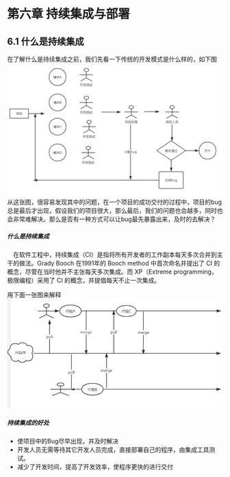 # 第六章 持续集成与部署

## 6.1 什么是持续集成
在了解什么是持续集成之前，我们先看一下传统的开发模式是什么样的，如下图
![image.png](../img/1562633941439-c37134f4-0637-4477-aa48-e053133ab11f.png#align=left&display=inline&height=550&name=image.png&originHeight=687&originWidth=1113&size=75669&status=done&width=890.4)
从这张图，很容易发现其中的问题，在一个项目的成功交付的过程中，项目的bug总是最后才出现，假设我们的项目很大，那么最后，我们的问题也会越多，同时也会非常难解决。那么是否有一种方式可以让bug最先暴露出来，及时的去解决？
##### 什么是持续集成
 在软件工程中，持续集成（CI）是指将所有开发者的工作副本每天多次合并到主干的做法。Grady Booch 在1991年的 Booch method 中首次命名并提出了 CI 的概念，尽管在当时他并不主张每天多次集成。而 XP（Extreme programming，极限编程）采用了 CI 的概念，并提倡每天不止一次集成。

用下面一张图来解释
![image.png](../img/1562634473426-505bf7ce-9803-4c2b-b646-0956eb07fe68.png#align=left&display=inline&height=388&name=image.png&originHeight=485&originWidth=954&size=40858&status=done&width=763.2)
##### 持续集成的好处

- 使项目中的Bug尽早出现，并及时解决
- 开发人员无需等待其它开发人员完成，直接部署自己的程序，由集成工具测试。
- 减少了开发时间，提高了开发效率，使程序更快的进行交付